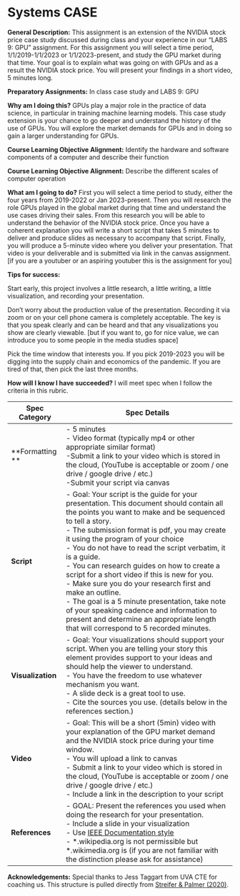 # Systems CASE

**General Description:** This assignment is an extension of the NVIDIA stock price case study discussed during class and your experience in our “LABS 9: GPU” assignment. For this assignment you will select a time period, 1/1/2019-1/1/2023 or 1/1/2023-present, and study the GPU market during that time. Your goal is to explain what was going on with GPUs and as a result the NVIDIA stock price. You will present your findings in a short video, 5 minutes long.  

 
**Preparatory Assignments:** In class case study and LABS 9: GPU 

**Why am I doing this?** GPUs play a major role in the practice of data science, in particular in training machine learning models. This case study extension is your chance to go deeper and understand the history of the use of GPUs. You will explore the market demands for GPUs and in doing so gain a larger understanding for GPUs. 

 

**Course Learning Objective Alignment:** Identify the hardware and software components of a computer and describe their function 

**Course Learning Objective Alignment:** Describe the different scales of computer operation 

 

**What am I going to do?** First you will select a time period to study, either the four years from 2019-2022 or Jan 2023-present. Then you will research the role GPUs played in the global market during that time and understand the use cases driving their sales. From this research you will be able to understand the behavior of the NVIDIA stock price. Once you have a coherent explanation you will write a short script that takes 5 minutes to deliver and produce slides as necessary to accompany that script. Finally, you will produce a 5-minute video where you deliver your presentation. That video is your deliverable and is submitted via link in the canvas assignment. [if you are a youtuber or an aspiring youtuber this is the assignment for you] 

 

**Tips for success:**

Start early, this project involves a little research, a little writing, a little visualization, and recording your presentation. 

Don’t worry about the production value of the presentation. Recording it via zoom or on your cell phone camera is completely acceptable. The key is that you speak clearly and can be heard and that any visualizations you show are clearly viewable. [but if you want to, go for nice value, we can introduce you to some people in the media studies space] 

Pick the time window that interests you. If you pick 2019-2023 you will be digging into the supply chain and economics of the pandemic. If you are tired of that, then pick the last three months. 

  

**How will I know I have succeeded?** I will meet spec when I follow the criteria in this rubric. 

| **Spec Category** | **Spec Details** |
|---------------|--------------|
| **Formatting **   | - 5 minutes <br /> - Video format (typically mp4 or other appropriate similar format) <br /> -Submit a link to your video which is stored in the cloud, (YouTube is acceptable or zoom / one drive / google drive / etc.) <br /> -Submit your script via canvas <br /> |
| **Script**        | - Goal: Your script is the guide for your presentation. This document should contain all the points you want to make and be sequenced to tell a story. <br /> - The submission format is pdf, you may create it using the program of your choice <br /> - You do not have to read the script verbatim, it is a guide. <br /> - You can research guides on how to create a script for a short video if this is new for you. <br /> - Make sure you do your research first and make an outline. <br /> - The goal is a 5 minute presentation, take note of your speaking cadence and information to present and determine an appropriate length that will correspond to 5 recorded minutes. <br /> |
| **Visualization** | - Goal: Your visualizations should support your script. When you are telling your story this element provides support to your ideas and should help the viewer to understand. <br /> - You have the freedom to use whatever mechanism you want. <br /> - A slide deck is a great tool to use. <br /> - Cite the sources you use. (details below in the references section.) <br /> |
| **Video**         | - Goal: This will be a short (5min) video with your explanation of the GPU market demand and the NVIDIA stock price during your time window. <br /> - You will upload a link to canvas <br /> - Submit a link to your video which is stored in the cloud, (YouTube is acceptable or zoom / one drive / google drive / etc.)  <br /> - Include a link in the description to your script  <br /> |
| **References**    | - GOAL: Present the references you used when doing the research for your presentation. <br /> - Include a slide in your visualization  <br /> - Use [IEEE Documentation style](https://ieee-dataport.org/sites/default/files/analysis/27/IEEE%20Citation%20Guidelines.pdf) <br /> - *.wikipedia.org is not permissible but *.wikimedia.org is (if you are not familiar with the distinction please ask for assistance) <br /> |

**Acknowledgements:** Special thanks to Jess Taggart from UVA CTE for coaching us. This structure is pulled directly from [Streifer & Palmer (2020)](https://cte.virginia.edu/blog/2020/12/04/alternative-grading-practices-support-both-equity-and-learning). 
